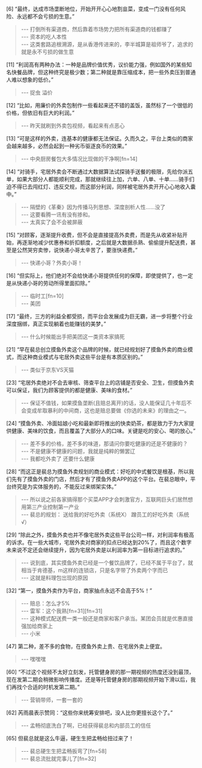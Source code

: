 
[6] “最终，达成市场垄断地位，开始开开心心地割韭菜，变成一门没有任何风险、永远都不会亏损的生意。”
>--- 打倒所有渠道商，然后靠着市场势力把所有渠道商的钱都赚了<br>
>--- 资本的吃人本性<br>
>--- 这类套路追根溯源，是从香港传进来的，李半城算是祖师爷了，追求的就是永不亏损的做生意<br>

[11] “利润高有两种办法：一种是品牌价值优秀，议价能力强，例如国外的某些知名快餐品牌，但这种终究是极少数；第二种就是靠压缩成本，把一些外卖压到普通人难以想象的低价。”
>--- 捉虫 溢价<br>

[12] “比如，用廉价的外卖包制作一些看起来还不错的盖饭，虽然标了一个很低的价格，但依旧有巨大的利润。”
>--- 昨天就刷到外卖包视频，看起来有点恶心<br>

[13] “可是这样的外卖，连基本的健康都无法保证。久而久之，平台上类似的商家会越来越多，必然会起到一种劣币驱逐良币的效果。”
>--- 中央厨房餐包大多情况比现做的干净啊[fn=14]<br>

[14] “对骑手，宅居外卖会不断通过大数据算法试探骑手送餐的极限，先给你派五单，如果大部分人都能顺利完成，那就继续往上加，六单、八单、十单……骑手们迫不得已去闯红灯、违反交规，而这部分利润，同样被宅居外卖开开心心地收入囊中。”
>--- 隔壁的《革秦》因为传播马列思想、深度剖析人性……没了<br>
>--- 这要看腾一讯有没有掺和。<br>
>--- 太真实了会不会被屏蔽<br>

[15] “对顾客，逐渐提升收费，但不会是直接提高外卖费，而是先从收紧补贴开始，再逐渐地减少优惠券和折扣额度，之后就是大数据杀熟、偷偷提升配送费，甚至是公然哭穷卖惨，说快递小哥太辛苦了，要涨快递费。”
>--- 快递小哥？外卖小哥！<br>

[16] “但实际上，他们绝对不会给快递小哥提供任何的保障，即使提供了，也一定是从快递小哥的劳动所得里面扣除。”
>--- 临时工[fn=10]<br>
>--- 美团<br>

[17] “最终，三方的利益全都受损，而平台会发展成为巨无霸，进一步将整个行业深度捆绑，真正实现躺着也能赚钱的美梦。”
>--- 什么时候能出手把美团这一类资本家搞死<br>

[21] “早在裴总创立摸鱼外卖这个品牌的时候，就已经规划好了摸鱼外卖的商业模式，而这种商业模式与宅居外卖这些平台是有本质区别的。”
>--- 类似于京东VS天猫<br>

[23] “宅居外卖绝对不会去审核、筛查平台上的店铺是否安全、卫生，但摸鱼外卖可以保证，我们为顾客提供的都是健康、美味的食材。”
>--- 保证不值钱，如果摸鱼垄断(且赔总离开)的话，没人能保证几十年后不会变成牟取暴利的中间商，这也是赔总要做《你选的未来》的理由之一。<br>

[24] “摸鱼外卖、冷面姑娘小吃和最新即将推出的快卖奶茶，都是致力于为大家提供健康、美味的饮食，而且覆盖了大部分人的口味。关键是吃的安心、喝的放心。”
>--- 差不多的价格，差不多的味道，那请问你要吃健康的还是不健康的？<br>
>--- 不是健康不健康的问题，我就是纯粹的懒罢辽<br>
>--- 我都吃外卖了 还要什么健康<br>

[28] “而这正是裴总为摸鱼外卖规划的商业模式：好吃的中式餐饮是根基，所以我们先有了摸鱼外卖的门店，然后才有了摸鱼外卖APP的这个平台。在裴总眼中，平台终究是为实体服务的，不能反过来绑架实体。”
>--- 所以说之前各家搞得那个买菜APP才会刺激官方，互联网巨头们居然想用第三产业控制第一产业<br>
>--- 裴总的规划：
送给我的好吃外卖（系统X）
蹭员工的好吃外卖（系统√）<br>

[29] “除此之外，摸鱼外卖也并不像宅居外卖这些平台公司一样，对利润率有极高的诉求。在一些大城市，宅居外卖对商家的扣点已经达到20%了，而且这个数字未来说不定还会继续提升，因为宅居外卖是以利润率为第一目标进行追求的。”
>--- 说到底，其实摸鱼外卖已经是一个餐饮品牌了，已经不属于平台了，就相当于肯德基，m这样的连锁店，只是名字带了外卖两个字而已<br>
>--- 这就是料理包岀现的原因<br>

[32] “第一，摸鱼外卖作为平台，商家抽点永远不会高于5%！”
>--- 赔总：怎么才5%<br>
>--- 雷军：这个我熟[fn=31][fn=31]<br>
>--- 这种模式配送费一类一般还是商家和客户承当。某团会员就是优惠直接强加给商家上<br>
>--- 小米<br>

[47] 第二种，差不多的食物，在摸鱼外卖上贵、在宅居外卖上便宜。
>--- 嘿嘿嘿<br>

[60] “不过这个视频不太好立刻发，托管健身房的那一期视频的热度还没到最顶，现在发第二期会稍微影响传播度。还是等托管健身房的那期视频开始下滑以后，我们再找个合适的时机发第二期。”
>--- 营销带师，一套一套的<br>

[62] 芮雨晨表示赞同：“这些你来统筹安排吧，没人比你更擅长这个了。”
>--- 孟畅彻底洗白了啊，已经获得裴总和内部员工的信任<br>

[65] 但裴总就是这么牛逼，硬生生把孟畅给扭过来了！
>--- 裴总硬生生把孟畅扳弯了[fn=58]<br>
>--- 裴总流批就完事儿了[fn=32]<br>
